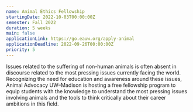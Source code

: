```yaml
---
name: Animal Ethics Fellowship
startingDate: 2022-10-03T00:00:00Z
semester: Fall 2022
duration: 5 weeks
main: false
applicationLink: https://go.eauw.org/apply-animal
applicationDeadline: 2022-09-26T00:00:00Z
priority: 5
---
```


Issues related to the suffering of non-human animals is often absent in discourse related to the most pressing issues currently facing the world. Recognizing the need for education and awareness around these issues, Animal Advocacy UW–Madison is hosting a free fellowship program to equip students with the knowledge to understand the most pressing issues involving animals and the tools to think critically about their career ambitions in this field.
